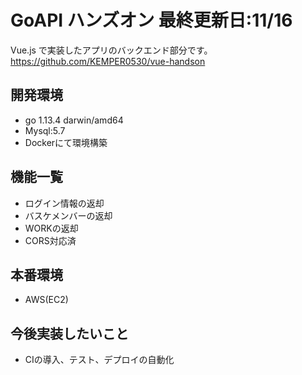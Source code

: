 # GoAPI ハンズオン 最終更新日:11/16

Vue.js で実装したアプリのバックエンド部分です。<br>
<https://github.com/KEMPER0530/vue-handson>

## 開発環境
- go 1.13.4 darwin/amd64
- Mysql:5.7
- Dockerにて環境構築

## 機能一覧
- ログイン情報の返却
- バスケメンバーの返却
- WORKの返却
- CORS対応済

## 本番環境
- AWS(EC2)

## 今後実装したいこと
- CIの導入、テスト、デプロイの自動化
